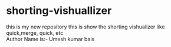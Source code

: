 # shorting-vishuallizer
this is my new repository this is show the shorting vishualizer like quick,merge, quick, etc
<br>
Author Name is:- Umesh kumar bais
